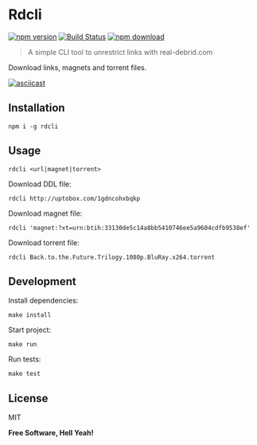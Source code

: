 Rdcli
===

[![npm version](https://badge.fury.io/js/rdcli.svg)](https://badge.fury.io/js/rdcli)
[![Build Status](https://travis-ci.org/jcherqui/rdcli.svg?branch=master)](https://travis-ci.org/jcherqui/rdcli/)
[![npm download](https://img.shields.io/npm/dt/rdcli.svg)](https://www.npmjs.com/package/rdcli)

> A simple CLI tool to unrestrict links with real-debrid.com

Download links, magnets and torrent files.

[![asciicast](https://raw.githubusercontent.com/jcherqui/rdcli/master/screencast.gif)](https://raw.githubusercontent.com/jcherqui/rdcli/master/screencast.gif)

## Installation

`npm i -g rdcli`

## Usage

`rdcli <url|magnet|torrent>`

Download DDL file:

`rdcli http://uptobox.com/1gdncohxbqkp`

Download magnet file:

`rdcli 'magnet:?xt=urn:btih:33130de5c14a8bb5410746ee5a9604cdfb9538ef'`

Download torrent file:

`rdcli Back.to.the.Future.Trilogy.1080p.BluRay.x264.torrent`

## Development

Install dependencies:

`make install`

Start project:

`make run`

Run tests:

`make test`

License
---

MIT

**Free Software, Hell Yeah!**
